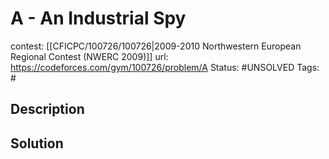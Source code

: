 # A - An Industrial Spy

contest: [[CFICPC/100726/100726|2009-2010 Northwestern European Regional Contest (NWERC 2009)]]
url: https://codeforces.com/gym/100726/problem/A
Status: #UNSOLVED
Tags: #

## Description

## Solution

